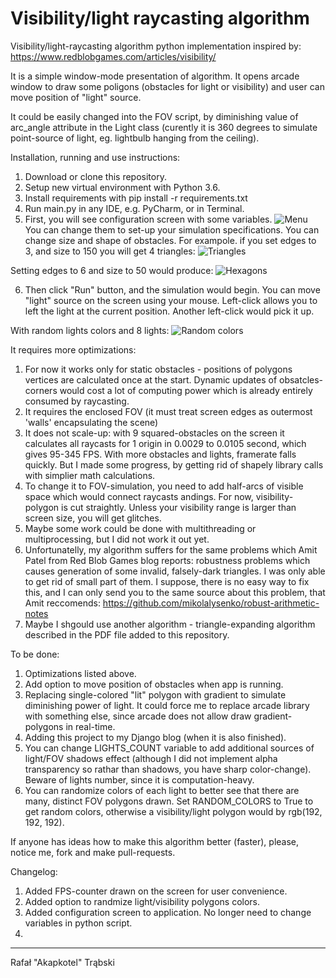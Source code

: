 # Visibility/light raycasting algorithm

Visibility/light-raycasting algorithm python implementation inspired by: https://www.redblobgames.com/articles/visibility/

It is a simple window-mode presentation of algorithm. It opens arcade window to draw some poligons (obstacles for light or 
visibility) and user can move position of "light" source.

It could be easily changed into the FOV script, by diminishing value of arc_angle attribute in the Light class (curently it
is 360 degrees to simulate point-source of light, eg. lightbulb hanging from the ceiling).

Installation, running and use instructions:

1. Download or clone this repository.
2. Setup new virtual environment with Python 3.6.
3. Install requirements with pip install -r requirements.txt
4. Run main.py in any IDE, e.g. PyCharm, or in Terminal.
5. First, you will see configuration screen with some variables.
![Menu](https://github.com/akapkotel/light_raycasting/blob/master/configuration_menu.png)
You can change them to set-up your simulation specifications. You can change size and shape of obstacles. For exampole. if you set edges to 3, and size to 150 you will get 4 triangles:
 ![Triangles](https://github.com/akapkotel/light_raycasting/blob/master/visibility_algorithm_demo_3.png)

Setting edges to 6 and size to 50 would produce:
![Hexagons](https://github.com/akapkotel/light_raycasting/blob/master/visibility_algorithm_demo_2.png)

6. Then click "Run" button, and the simulation would begin. You can move "light" source on the screen using your mouse. Left-click allows you to left the light at the current position. Another left-click would pick it up.



With random lights colors and 8 lights:
![Random colors](https://github.com/akapkotel/light_raycasting/blob/master/random_colors_2.png)

It requires more optimizations:

1. For now it works only for static obstacles - positions of polygons vertices are calculated once at the start. Dynamic   updates of obsatcles-corners would cost a lot of computing power which is already entirely consumed by raycasting.
2. It requires the enclosed FOV (it must treat screen edges as outermost 'walls' encapsulating the scene)
3. It does not scale-up: with 9 squared-obstacles on the screen it calculates all raycasts for 1 origin in 0.0029 to 0.0105 second, which gives 95-345 FPS. With more obstacles and lights, framerate falls quickly. But I made some progress, by getting rid of shapely library calls with simplier math calculations.
4. To change it to FOV-simulation, you need to add half-arcs of visible space which would connect raycasts andings. For now,
   visibility-polygon is cut straightly. Unless your visibility range is larger than screen size, you will get glitches.
5. Maybe some work could be done with multithreading or multiprocessing, but I did not work it out yet.
6. Unfortunatelly, my algorithm suffers for the same problems which Amit Patel from Red Blob Games blog reports: robustness      problems which causes generation of some invalid, falsely-dark triangles. I was only able to get rid of small part of        them. I suppose, there is no easy way to fix this, and I can only send you to the same source about this problem, that   Amit reccomends: https://github.com/mikolalysenko/robust-arithmetic-notes
7. Maybe I shgould use another algorithm - triangle-expanding algorithm described in the PDF file added to this repository.

To be done:

1. Optimizations listed above.
2. Add option to move position of obstacles when app is running.
3. Replacing single-colored "lit" polygon with gradient to simulate diminishing power of light. It could force me to replace arcade library with something else, since arcade does not allow draw gradient-polygons in real-time.
4. Adding this project to my Django blog (when it is also finished).
5. You can change LIGHTS_COUNT variable to add additional sources of light/FOV shadows effect (although I did not implement alpha transparency so rathar than shadows, you have sharp color-change). Beware of lights number, since it is computation-heavy.
6. You can randomize colors of each light to better see that there are many, distinct FOV polygons drawn. Set RANDOM_COLORS to True to get random colors, otherwise a visibility/light polygon would by rgb(192, 192, 192).

If anyone has ideas how to make this algorithm better (faster), please, notice me, fork and make pull-requests.

Changelog:

1. Added FPS-counter drawn on the screen for user convenience.
2. Added option to randmize light/visibility polygons colors.
3. Added configuration screen to application. No longer need to change variables in python script.
4. 
----

Rafał "Akapkotel" Trąbski

